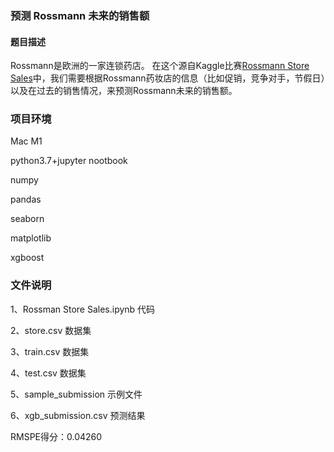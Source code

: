 ### 预测 Rossmann 未来的销售额

#### 题目描述

Rossmann是欧洲的一家连锁药店。 在这个源自Kaggle比赛[Rossmann Store Sales](https://www.kaggle.com/c/rossmann-store-sales)中，我们需要根据Rossmann药妆店的信息（比如促销，竞争对手，节假日）以及在过去的销售情况，来预测Rossmann未来的销售额。

### 项目环境

Mac M1

python3.7+jupyter nootbook 

numpy

pandas

seaborn

matplotlib

xgboost

### 文件说明

1、Rossman Store Sales.ipynb 代码

2、store.csv 数据集

3、train.csv 数据集

4、test.csv 数据集

5、sample_submission 示例文件

6、xgb_submission.csv 预测结果

RMSPE得分：0.04260

